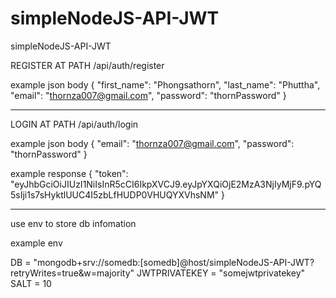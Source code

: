 # simpleNodeJS-API-JWT
simpleNodeJS-API-JWT

REGISTER AT PATH /api/auth/register

example json body 
{
    "first_name": "Phongsathorn",
    "last_name": "Phuttha",
    "email": "thornza007@gmail.com",
    "password": "thornPassword"
}

------------------------------------------

LOGIN AT PATH /api/auth/login

example json body
{
    "email": "thornza007@gmail.com",
    "password": "thornPassword"
}

example response 
{
  "token": "eyJhbGciOiJIUzI1NiIsInR5cCI6IkpXVCJ9.eyJpYXQiOjE2MzA3NjIyMjF9.pYQ5sIji1s7sHyktlUUC4I5zbLfHUDP0VHUQYXVhsNM"
}


------------------------------------------
use env to store db infomation

example env 

DB = "mongodb+srv://somedb:[somedb]@host/simpleNodeJS-API-JWT?retryWrites=true&w=majority"
JWTPRIVATEKEY = "somejwtprivatekey"
SALT = 10


